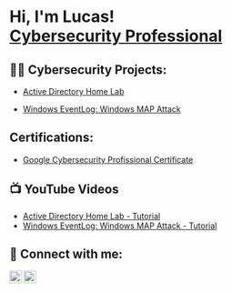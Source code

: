 <h1>Hi, I'm Lucas! <br/><a href="https://www.linkedin.com/in/lucas-oliveira-26b767125/">Cybersecurity Professional</a> 
  
<h2>👨‍💻 Cybersecurity Projects:</h2>

  - [Active Directory Home Lab](https://github.com/lucascybersec/LABURL)
    
  - [Windows EventLog: Windows MAP Attack](https://github.com/lucascybersec/LABURL)


<h2>Certifications:</h2>

  - [Google Cybersecurity Profissional Certificate](https://github.com/lucascybersec/LABURL)

  <h2>📺 YouTube Videos</h2>

- [Active Directory Home Lab - Tutorial ](https://www.youtube.com/watch?v=a83ASGn_V_s)
- [Windows EventLog: Windows MAP Attack - Tutorial ](https://www.youtube.com/watch?v=uHy3oM7NnoU)


<h2> 🤳 Connect with me:</h2>

[<img align="left" alt="LucasCybersec | YouTube" width="22px" src="https://cdn.jsdelivr.net/npm/simple-icons@v3/icons/youtube.svg" />][youtube]
[<img align="left" alt="LucasCyberSec | LinkedIn" width="22px" src="https://cdn.jsdelivr.net/npm/simple-icons@v3/icons/linkedin.svg" />][linkedin]

[youtube]: https://www.youtube.com/@LucasOliveira-hi3ln
[linkedin]: https://www.linkedin.com/in/lucas-oliveira-26b767125/
<!--
**joshmadakor1/joshmadakor1** is a ✨ _special_ ✨ repository because its `README.md` (this file) appears on your GitHub profile.

Here are some ideas to get you started:

- 🔭 I’m currently working on ...
- 🌱 I’m currently learning ...
- 👯 I’m looking to collaborate on ...
- 🤔 I’m looking for help with ...
- 💬 Ask me about ...
- 📫 How to reach me: ...
- 😄 Pronouns: ...
- ⚡ Fun fact: ...
-->
